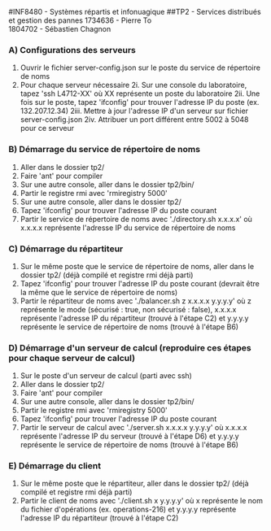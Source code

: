 #INF8480 - Systèmes répartis et infonuagique 
##TP2 - Services distribués et gestion des pannes
<span> 
1734636 - Pierre To
<br />
1804702 - Sébastien Chagnon
</span>

### A) Configurations des serveurs
1. Ouvrir le fichier server-config.json sur le poste du service de répertoire de noms
2. Pour chaque serveur nécessaire
	2i. Sur une console du laboratoire, tapez 'ssh L4712-XX' où XX représente un poste du laboratoire
	2ii. Une fois sur le poste, tapez 'ifconfig' pour trouver l'adresse IP du poste (ex. 132.207.12.34)
	2iii. Mettre à jour l'adresse IP d'un serveur sur fichier server-config.json
	2iv. Attribuer un port différent entre 5002 à 5048 pour ce serveur

### B) Démarrage du service de répertoire de noms
1. Aller dans le dossier tp2/
2. Faire 'ant' pour compiler
3. Sur une autre console, aller dans le dossier tp2/bin/
4. Partir le registre rmi avec 'rmiregistry 5000'
5. Sur une autre console, aller dans le dossier tp2/
6. Tapez 'ifconfig' pour trouver l'adresse IP du poste courant
7. Partir le service de répertoire de noms avec './directory.sh x.x.x.x' où x.x.x.x représente l'adresse IP du service de répertoire de noms

### C) Démarrage du répartiteur
1. Sur le même poste que le service de répertoire de noms, aller dans le dossier tp2/ (déjà compilé et registre rmi déjà parti)
2. Tapez 'ifconfig' pour trouver l'adresse IP du poste courant (devrait être la même que le service de répertoire de noms)
3. Partir le répartiteur de noms avec './balancer.sh z x.x.x.x y.y.y.y' où z représente le mode (sécurisé : true, non sécurisé : false), x.x.x.x représente l'adresse IP du répartiteur (trouvé à l'étape C2) et y.y.y.y représente le service de répertoire de noms (trouvé à l'étape B6)

### D) Démarrage d'un serveur de calcul (reproduire ces étapes pour chaque serveur de calcul)
1. Sur le poste d'un serveur de calcul (parti avec ssh)
2. Aller dans le dossier tp2/
3. Faire 'ant' pour compiler
4. Sur une autre console, aller dans le dossier tp2/bin/
5. Partir le registre rmi avec 'rmiregistry 5000'
6. Tapez 'ifconfig' pour trouver l'adresse IP du poste courant
7. Partir le serveur de calcul avec './server.sh x.x.x.x y.y.y.y' où x.x.x.x représente l'adresse IP du serveur (trouvé à l'étape D6) et y.y.y.y représente le service de répertoire de noms (trouvé à l'étape B6)

### E) Démarrage du client
1. Sur le même poste que le répartiteur, aller dans le dossier tp2/ (déjà compilé et registre rmi déjà parti)
2. Partir le client de noms avec './client.sh x y.y.y.y' où x représente le nom du fichier d'opérations (ex. operations-216) et y.y.y.y représente l'adresse IP du répartiteur (trouvé à l'étape C2)